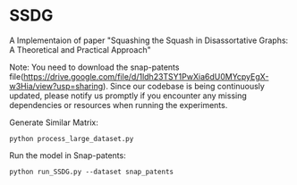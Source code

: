 # SSDG
A Implementaion of paper "Squashing the Squash in Disassortative Graphs: A Theoretical and Practical Approach"

Note: You need to download the snap-patents file(https://drive.google.com/file/d/1ldh23TSY1PwXia6dU0MYcpyEgX-w3Hia/view?usp=sharing). Since our codebase is being continuously updated, please notify us promptly if you encounter any missing dependencies or resources when running the experiments.

Generate Similar Matrix:
```
python process_large_dataset.py
```

Run the model in Snap-patents:
```
python run_SSDG.py --dataset snap_patents
```